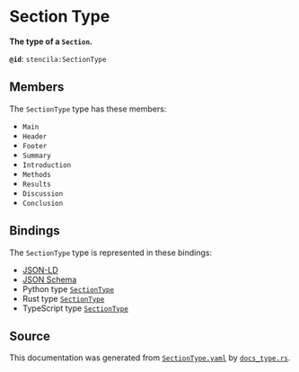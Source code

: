 # Section Type

**The type of a `Section`.**

**`@id`**: `stencila:SectionType`

## Members

The `SectionType` type has these members:

- `Main`
- `Header`
- `Footer`
- `Summary`
- `Introduction`
- `Methods`
- `Results`
- `Discussion`
- `Conclusion`

## Bindings

The `SectionType` type is represented in these bindings:

- [JSON-LD](https://stencila.org/SectionType.jsonld)
- [JSON Schema](https://stencila.org/SectionType.schema.json)
- Python type [`SectionType`](https://github.com/stencila/stencila/blob/main/python/python/stencila/types/section_type.py)
- Rust type [`SectionType`](https://github.com/stencila/stencila/blob/main/rust/schema/src/types/section_type.rs)
- TypeScript type [`SectionType`](https://github.com/stencila/stencila/blob/main/ts/src/types/SectionType.ts)

## Source

This documentation was generated from [`SectionType.yaml`](https://github.com/stencila/stencila/blob/main/schema/SectionType.yaml) by [`docs_type.rs`](https://github.com/stencila/stencila/blob/main/rust/schema-gen/src/docs_type.rs).